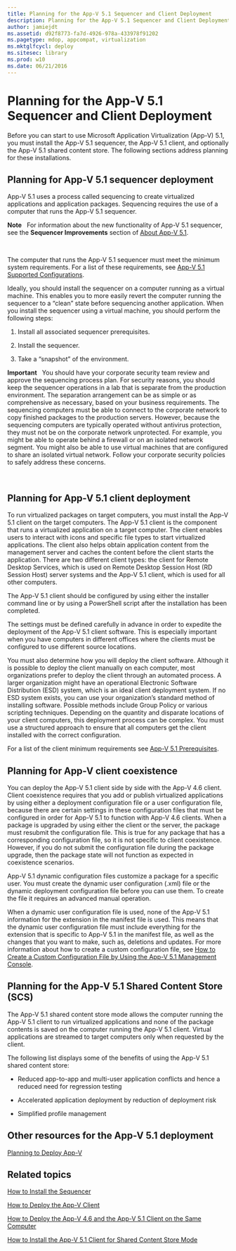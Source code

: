 ```yaml
---
title: Planning for the App-V 5.1 Sequencer and Client Deployment
description: Planning for the App-V 5.1 Sequencer and Client Deployment
author: jamiejdt
ms.assetid: d92f8773-fa7d-4926-978a-433978f91202
ms.pagetype: mdop, appcompat, virtualization
ms.mktglfcycl: deploy
ms.sitesec: library
ms.prod: w10
ms.date: 06/21/2016
---
```



# Planning for the App-V 5.1 Sequencer and Client Deployment


Before you can start to use Microsoft Application Virtualization (App-V) 5.1, you must install the App-V 5.1 sequencer, the App-V 5.1 client, and optionally the App-V 5.1 shared content store. The following sections address planning for these installations.

## Planning for App-V 5.1 sequencer deployment


App-V 5.1 uses a process called sequencing to create virtualized applications and application packages. Sequencing requires the use of a computer that runs the App-V 5.1 sequencer.

**Note**  
For information about the new functionality of App-V 5.1 sequencer, see the **Sequencer Improvements** section of [About App-V 5.1](about-app-v-51.md).

 

The computer that runs the App-V 5.1 sequencer must meet the minimum system requirements. For a list of these requirements, see [App-V 5.1 Supported Configurations](app-v-51-supported-configurations.md).

Ideally, you should install the sequencer on a computer running as a virtual machine. This enables you to more easily revert the computer running the sequencer to a “clean” state before sequencing another application. When you install the sequencer using a virtual machine, you should perform the following steps:

1.  Install all associated sequencer prerequisites.

2.  Install the sequencer.

3.  Take a “snapshot” of the environment.

**Important**  
You should have your corporate security team review and approve the sequencing process plan. For security reasons, you should keep the sequencer operations in a lab that is separate from the production environment. The separation arrangement can be as simple or as comprehensive as necessary, based on your business requirements. The sequencing computers must be able to connect to the corporate network to copy finished packages to the production servers. However, because the sequencing computers are typically operated without antivirus protection, they must not be on the corporate network unprotected. For example, you might be able to operate behind a firewall or on an isolated network segment. You might also be able to use virtual machines that are configured to share an isolated virtual network. Follow your corporate security policies to safely address these concerns.

 

## Planning for App-V 5.1 client deployment


To run virtualized packages on target computers, you must install the App-V 5.1 client on the target computers. The App-V 5.1 client is the component that runs a virtualized application on a target computer. The client enables users to interact with icons and specific file types to start virtualized applications. The client also helps obtain application content from the management server and caches the content before the client starts the application. There are two different client types: the client for Remote Desktop Services, which is used on Remote Desktop Session Host (RD Session Host) server systems and the App-V 5.1 client, which is used for all other computers.

The App-V 5.1 client should be configured by using either the installer command line or by using a PowerShell script after the installation has been completed.

The settings must be defined carefully in advance in order to expedite the deployment of the App-V 5.1 client software. This is especially important when you have computers in different offices where the clients must be configured to use different source locations.

You must also determine how you will deploy the client software. Although it is possible to deploy the client manually on each computer, most organizations prefer to deploy the client through an automated process. A larger organization might have an operational Electronic Software Distribution (ESD) system, which is an ideal client deployment system. If no ESD system exists, you can use your organization’s standard method of installing software. Possible methods include Group Policy or various scripting techniques. Depending on the quantity and disparate locations of your client computers, this deployment process can be complex. You must use a structured approach to ensure that all computers get the client installed with the correct configuration.

For a list of the client minimum requirements see [App-V 5.1 Prerequisites](app-v-51-prerequisites.md).

## <a href="" id="bkmk-client-coexist"></a>Planning for App-V client coexistence


You can deploy the App-V 5.1 client side by side with the App-V 4.6 client. Client coexistence requires that you add or publish virtualized applications by using either a deployment configuration file or a user configuration file, because there are certain settings in these configuration files that must be configured in order for App-V 5.1 to function with App-V 4.6 clients. When a package is upgraded by using either the client or the server, the package must resubmit the configuration file. This is true for any package that has a corresponding configuration file, so it is not specific to client coexistence. However, if you do not submit the configuration file during the package upgrade, then the package state will not function as expected in coexistence scenarios.

App-V 5.1 dynamic configuration files customize a package for a specific user. You must create the dynamic user configuration (.xml) file or the dynamic deployment configuration file before you can use them. To create the file it requires an advanced manual operation.

When a dynamic user configuration file is used, none of the App-V 5.1 information for the extension in the manifest file is used. This means that the dynamic user configuration file must include everything for the extension that is specific to App-V 5.1 in the manifest file, as well as the changes that you want to make, such as, deletions and updates. For more information about how to create a custom configuration file, see [How to Create a Custom Configuration File by Using the App-V 5.1 Management Console](how-to-create-a-custom-configuration-file-by-using-the-app-v-51-management-console.md).

## <a href="" id="bkmk-plan-for-scs"></a>Planning for the App-V 5.1 Shared Content Store (SCS)


The App-V 5.1 shared content store mode allows the computer running the App-V 5.1 client to run virtualized applications and none of the package contents is saved on the computer running the App-V 5.1 client. Virtual applications are streamed to target computers only when requested by the client.

The following list displays some of the benefits of using the App-V 5.1 shared content store:

-   Reduced app-to-app and multi-user application conflicts and hence a reduced need for regression testing

-   Accelerated application deployment by reduction of deployment risk

-   Simplified profile management






## <a href="" id="other-resources-for-the-app-v-5-1-deployment-"></a>Other resources for the App-V 5.1 deployment


[Planning to Deploy App-V](planning-to-deploy-app-v51.md)

## Related topics


[How to Install the Sequencer](how-to-install-the-sequencer-51beta-gb18030.md)

[How to Deploy the App-V Client](how-to-deploy-the-app-v-client-51gb18030.md)

[How to Deploy the App-V 4.6 and the App-V 5.1 Client on the Same Computer](how-to-deploy-the-app-v-46-and-the-app-v--51-client-on-the-same-computer.md)

[How to Install the App-V 5.1 Client for Shared Content Store Mode](how-to-install-the-app-v-51-client-for-shared-content-store-mode.md)

 

 






